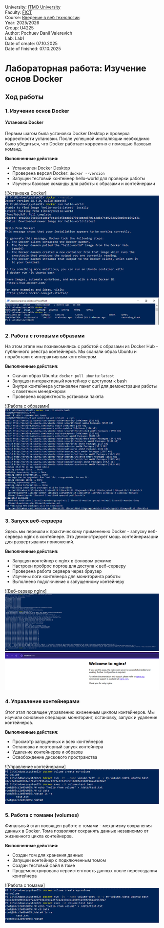 University: [ITMO University](https://itmo.ru/ru/)  
Faculty: [FICT](https://fict.itmo.ru)  
Course: [Введение в веб технологии](https://itmo-ict-faculty.github.io/introduction-in-web-tech/)  
Year: 2025/2026  
Group: U4225  
Author: Pochuev Danil Valerevich  
Lab: Lab1  
Date of create: 07.10.2025  
Date of finished: 07.10.2025

# Лабораторная работа: Изучение основ Docker

## Ход работы

### 1. Изучение основ Docker

#### Установка Docker

Первым шагом была установка Docker Desktop и проверка корректности установки. После успешной инсталляции необходимо было убедиться, что Docker работает корректно с помощью базовых команд.

**Выполненные действия:**
- Установлен Docker Desktop
- Проверена версия Docker: `docker --version`
- Запущен тестовый контейнер hello-world для проверки работы
- Изучены базовые команды для работы с образами и контейнерами

![Установка Docker]![alt text](image.png)![alt text](image-1.png)

### 2. Работа с готовыми образами

На этом этапе мы познакомились с работой с образами из Docker Hub - публичного реестра контейнеров. Мы скачали образ Ubuntu и поработали с интерактивным контейнером.

**Выполненные действия:**
- Скачан образ Ubuntu: `docker pull ubuntu:latest`
- Запущен интерактивный контейнер с доступом к bash
- Внутри контейнера установлен пакет curl для демонстрации работы с пакетным менеджером
- Проверена корректность установки пакета

![Работа с образами]![![alt text](image-3.png)](image-2.png)

### 3. Запуск веб-сервера

Здесь мы перешли к практическому применению Docker - запуску веб-сервера nginx в контейнере. Это демонстрирует мощь контейнеризации для развертывания приложений.

**Выполненные действия:**
- Запущен контейнер с nginx в фоновом режиме
- Настроен проброс портов для доступа к веб-серверу
- Проверена работа сервера через браузер
- Изучены логи контейнера для мониторинга работы
- Выполнено подключение к запущенному контейнеру

![Веб-сервер nginx]![alt text](image-4.png)![alt text](image-5.png)

### 4. Управление контейнерами

Этот этап посвящен управлению жизненным циклом контейнеров. Мы изучили основные операции: мониторинг, остановку, запуск и удаление контейнеров.

**Выполненные действия:**
- Просмотр запущенных и всех контейнеров
- Остановка и повторный запуск контейнера
- Удаление контейнеров и образов
- Освобождение дискового пространства

![Управление контейнерами]![alt text](image-7.png)

### 5. Работа с томами (volumes)

Финальный этап посвящен работе с томами - механизму сохранения данных в Docker. Тома позволяют сохранять данные независимо от жизненного цикла контейнеров.

**Выполненные действия:**
- Создан том для хранения данных
- Запущен контейнер с подключенным томом
- Создан тестовый файл в томе
- Продемонстрирована персистентность данных после пересоздания контейнера

![Работа с томами]![alt text](image-8.png)

